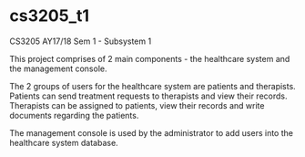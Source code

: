 # cs3205_t1
CS3205 AY17/18 Sem 1 - Subsystem 1

This project comprises of 2 main components - the healthcare system and the management console.

The 2 groups of users for the healthcare system are patients and therapists. Patients can send treatment requests to therapists and view their records. Therapists can be assigned to patients, view their records and write documents regarding the patients.

The management console is used by the administrator to add users into the healthcare system database.
